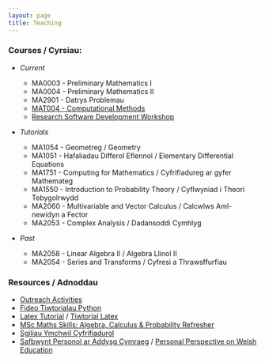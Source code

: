 ```yaml
---
layout: page
title: Teaching
---
```


### Courses / Cyrsiau:

  + *Current*
    + MA0003 - Preliminary Mathematics I
    + MA0004 - Preliminary Mathematics II
    + MA2901 - Datrys Problemau
    + [MAT004 - Computational Methods](/cm/)
    + [Research Software Development Workshop](https://vknight.org/rsd/)

  
  + *Tutorials*
    + MA1054 - Geometreg / Geometry
    + MA1051 - Hafaliadau Differol Eflennol / Elementary Differential Equations
    + MA1751 - Computing for Mathematics / Cyfrifiadureg ar gyfer Mathemateg
    + MA1550 - Introduction to Probability Theory / Cyflwyniad i Theori Tebygolrwydd
    + MA2060 - Multivariable and Vector Calculus / Calcwlws Aml-newidyn a Fector
    + MA2053 - Complex Analysis / Dadansoddi Cymhlyg

  
  + *Past*
    + MA2058 - Linear Algebra II / Algebra Llinol II
    + MA2054 - Series and Transforms / Cyfresi a Thrawsffurfiau


### Resources / Adnoddau

  + [Outreach Activities](/outreach/)
  + [Fideo Tiwtorialau Python](/teaching/tiwtorialau-python/)
  + [Latex Tutorial](/teaching/latex-refresher/) / [Tiwtorial Latex](/teaching/latex-refresher/cy/)
  + [MSc Maths Skills: Algebra, Calculus & Probability Refresher](/MSc_week_0/maths_skills.pdf)
  + [Sgiliau Ymchwil Cyfrifiadurol](https://sgiliauymchwilcyfrifiadurol.github.io/)
  + [Safbwynt Personol ar Addysg Cymraeg](/teaching/addysg-cymraeg/) / [Personal Perspective on Welsh Education](/teaching/addysg-cymraeg/en/)